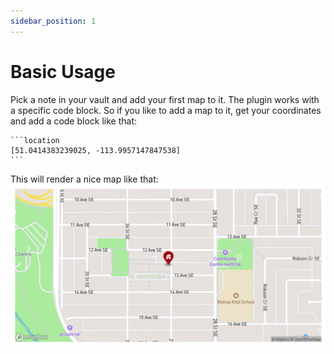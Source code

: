 ```yaml
---
sidebar_position: 1
---
```


# Basic Usage

Pick a note in your vault and add your first map to it. The plugin works with a specific code block. So if you like to add a map to it, get your coordinates and add a code block like that:

````
```location
[51.0414383239025, -113.9957147847538]
```
````

This will render a nice map like that:
![Screenshot of a map](basic-usage-map.png)
